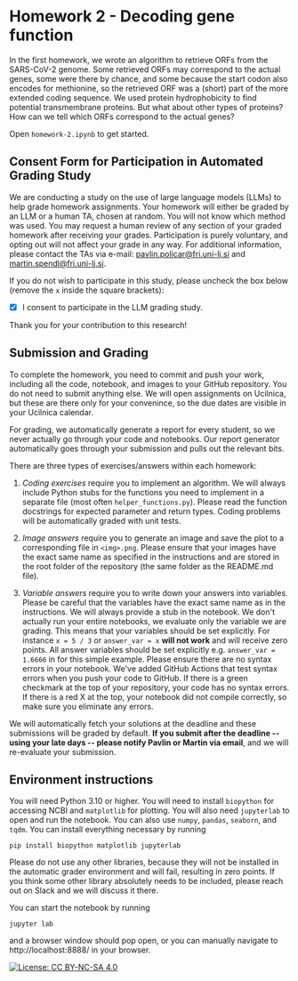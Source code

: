 # Homework 2 - Decoding gene function

In the first homework, we wrote an algorithm to retrieve ORFs from the SARS-CoV-2 genome. Some retrieved ORFs may correspond to the actual genes, some were there by chance, and some because the start codon also encodes for methionine, so the retrieved ORF was a (short) part of the more extended coding sequence. We used protein hydrophobicity to find potential transmembrane proteins. But what about other types of proteins? How can we tell which ORFs correspond to the actual genes?

Open `homework-2.ipynb` to get started.

## Consent Form for Participation in Automated Grading Study

We are conducting a study on the use of large language models (LLMs) to help grade homework assignments. Your homework will either be graded by an LLM or a human TA, chosen at random. You will not know which method was used. You may request a human review of any section of your graded homework after receiving your grades. Participation is purely voluntary, and opting out will not affect your grade in any way. For additional information, please contact the TAs via e-mail: pavlin.policar@fri.uni-lj.si and martin.spendl@fri.uni-lj.si.

If you do not wish to participate in this study, please uncheck the box below (remove the `x` inside the square brackets):

- [x] I consent to participate in the LLM grading study.

Thank you for your contribution to this research!

## Submission and Grading

To complete the homework, you need to commit and push your work, including all the code, notebook, and images to your GitHub repository. You do not need to submit anything else. We will open assignments on Ucilnica, but these are there only for your convenince, so the due dates are visible in your Ucilnica calendar.

For grading, we automatically generate a report for every student, so we never actually go through your code and notebooks. Our report generator automatically goes through your submission and pulls out the relevant bits.

There are three types of exercises/answers within each homework:

1. *Coding exercises* require you to implement an algorithm. We will always include Python stubs for the functions you need to implement in a separate file (most often `helper_functions.py`). Please read the function docstrings for expected parameter and return types. Coding problems will be automatically graded with unit tests.

2. *Image answers* require you to generate an image and save the plot to a corresponding file in `<img>.png`. Please ensure that your images have the exact same name as specified in the instructions and are stored in the root folder of the repository (the same folder as the README.md file).

3. *Variable answers* require you to write down your answers into variables. Please be careful that the variables have the exact same name as in the instructions. We will always provide a stub in the notebook. We don't actually run your entire notebooks, we evaluate only the variable we are grading. This means that your variables should be set explicitly. For instance `x = 5 / 3` or `answer_var = x` **will not work** and will receive zero points. All answer variables should be set explicitly e.g. `answer_var = 1.6666` in for this simple example. Please ensure there are no syntax errors in your notebook. We've added GitHub Actions that test syntax errors when you push your code to GitHub. If there is a green checkmark at the top of your repository, your code has no syntax errors. If there is a red X at the top, your notebook did not compile correctly, so make sure you eliminate any errors.

We will automatically fetch your solutions at the deadline and these submissions will be graded by default. **If you submit after the deadline -- using your late days -- please notify Pavlin or Martin via email**, and we will re-evaluate your submission.

## Environment instructions

You will need Python 3.10 or higher. You will need to install `biopython` for accessing NCBI and `matplotlib` for plotting. You will also need `jupyterlab` to open and run the notebook. You can also use `numpy`, `pandas`, `seaborn`, and `tqdm`. You can install everything necessary by running
```
pip install biopython matplotlib jupyterlab
```
Please do not use any other libraries, because they will not be installed in the automatic grader environment and will fail, resulting in zero points. If you think some other library absolutely needs to be included, please reach out on Slack and we will discuss it there.

You can start the notebook by running
```
jupyter lab
```
and a browser window should pop open, or you can manually navigate to http://localhost:8888/ in your browser.

[![License: CC BY-NC-SA 4.0](https://licensebuttons.net/l/by-nc-sa/4.0/80x15.png)](https://creativecommons.org/licenses/by-nc-sa/4.0/)
